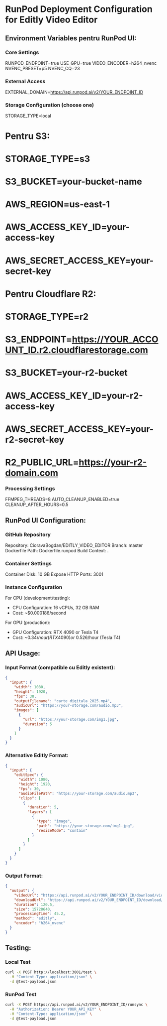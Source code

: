 # RunPod Deployment Configuration for Editly Video Editor

## Environment Variables pentru RunPod UI:

### Core Settings

RUNPOD_ENDPOINT=true
USE_GPU=true
VIDEO_ENCODER=h264_nvenc
NVENC_PRESET=p5
NVENC_CQ=23

### External Access

EXTERNAL_DOMAIN=https://api.runpod.ai/v2/YOUR_ENDPOINT_ID

### Storage Configuration (choose one)

STORAGE_TYPE=local

# Pentru S3:

# STORAGE_TYPE=s3

# S3_BUCKET=your-bucket-name

# AWS_REGION=us-east-1

# AWS_ACCESS_KEY_ID=your-access-key

# AWS_SECRET_ACCESS_KEY=your-secret-key

# Pentru Cloudflare R2:

# STORAGE_TYPE=r2

# S3_ENDPOINT=https://YOUR_ACCOUNT_ID.r2.cloudflarestorage.com

# S3_BUCKET=your-r2-bucket

# AWS_ACCESS_KEY_ID=your-r2-access-key

# AWS_SECRET_ACCESS_KEY=your-r2-secret-key

# R2_PUBLIC_URL=https://your-r2-domain.com

### Processing Settings

FFMPEG_THREADS=8
AUTO_CLEANUP_ENABLED=true
CLEANUP_AFTER_HOURS=0.5

## RunPod UI Configuration:

### GitHub Repository

Repository: CioravaBogdan/EDITLY_VIDEO_EDITOR
Branch: master
Dockerfile Path: Dockerfile.runpod
Build Context: .

### Container Settings

Container Disk: 10 GB
Expose HTTP Ports: 3001

### Instance Configuration

For CPU (development/testing):

- CPU Configuration: 16 vCPUs, 32 GB RAM
- Cost: ~$0.000186/second

For GPU (production):

- GPU Configuration: RTX 4090 or Tesla T4
- Cost: ~$0.34/hour (RTX 4090) or ~$0.526/hour (Tesla T4)

## API Usage:

### Input Format (compatible cu Editly existent):

```json
{
  "input": {
    "width": 1080,
    "height": 1920,
    "fps": 30,
    "outputFilename": "carte_digitala_2025.mp4",
    "audioUrl": "https://your-storage.com/audio.mp3",
    "images": [
      {
        "url": "https://your-storage.com/img1.jpg",
        "duration": 5
      }
    ]
  }
}
```

### Alternative Editly Format:

```json
{
  "input": {
    "editSpec": {
      "width": 1080,
      "height": 1920,
      "fps": 30,
      "audioFilePath": "https://your-storage.com/audio.mp3",
      "clips": [
        {
          "duration": 5,
          "layers": [
            {
              "type": "image",
              "path": "https://your-storage.com/img1.jpg",
              "resizeMode": "contain"
            }
          ]
        }
      ]
    }
  }
}
```

### Output Format:

```json
{
  "output": {
    "videoUrl": "https://api.runpod.ai/v2/YOUR_ENDPOINT_ID/download/video-123.mp4",
    "downloadUrl": "https://api.runpod.ai/v2/YOUR_ENDPOINT_ID/download/video-123.mp4",
    "duration": 120.5,
    "size": 15728640,
    "processingTime": 45.2,
    "method": "editly",
    "encoder": "h264_nvenc"
  }
}
```

## Testing:

### Local Test

```bash
curl -X POST http://localhost:3001/test \
  -H "Content-Type: application/json" \
  -d @test-payload.json
```

### RunPod Test

```bash
curl -X POST https://api.runpod.ai/v2/YOUR_ENDPOINT_ID/runsync \
  -H "Authorization: Bearer YOUR_API_KEY" \
  -H "Content-Type: application/json" \
  -d @test-payload.json
```

